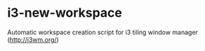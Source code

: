 # i3-new-workspace
Automatic workspace creation script for i3 tiling window manager (http://i3wm.org/)
